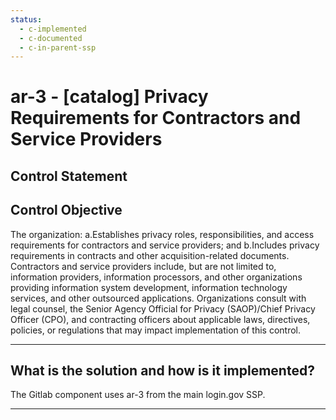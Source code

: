 ```yaml
---
status:
  - c-implemented
  - c-documented
  - c-in-parent-ssp
---
```


# ar-3 - \[catalog\] Privacy Requirements for Contractors and Service Providers

## Control Statement

## Control Objective

The organization:  a.Establishes privacy roles, responsibilities, and access requirements for contractors and service  providers; and  b.Includes privacy requirements in contracts and other acquisition-related documents.    Contractors and service providers include, but are not limited to, information providers, information processors, and other organizations providing information system development, information technology services, and other outsourced applications. Organizations consult with legal counsel, the Senior Agency Official for Privacy (SAOP)/Chief Privacy Officer (CPO), and  contracting officers about applicable laws, directives, policies, or regulations that may impact implementation of this control.

______________________________________________________________________

## What is the solution and how is it implemented?

The Gitlab component uses ar-3 from the main login.gov SSP.

______________________________________________________________________
